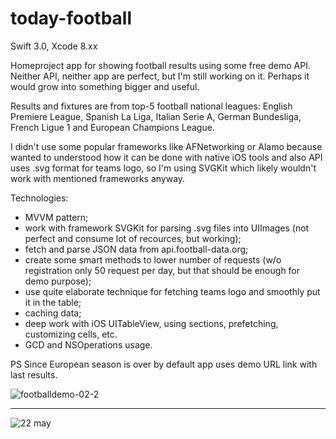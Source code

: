 # today-football
Swift 3.0, Xcode 8.xx

Homeproject app for showing football results using some free demo API. Neither API, neither app are perfect, but I'm still working on it. Perhaps it would grow into something bigger and useful.

Results and fixtures are from top-5 football national leagues: English Premiere League, Spanish La Liga, Italian Serie A, German Bundesliga, French Ligue 1 and European Champions League.

I didn't use some popular frameworks like AFNetworking or Alamo because wanted to understood how it can be done with native iOS tools and also API uses .svg format for teams logo, so I'm using SVGKit which likely wouldn't work with mentioned frameworks anyway.

Technologies:
- MVVM pattern;
- work with framework SVGKit for parsing .svg files into UIImages (not perfect and consume lot of recources, but working);
- fetch and parse JSON data from api.football-data.org;
- create some smart methods to lower number of requests (w/o registration only 50 request per day, but that should be enough for demo purpose);
- use quite elaborate technique for fetching teams logo and smoothly put it in the table;
- caching data;
- deep work with iOS UITableView, using sections, prefetching, customizing cells, etc.
- GCD and NSOperations usage.

PS Since European season is over by default app uses demo URL link with last results.

![footballdemo-02-2](https://cloud.githubusercontent.com/assets/23110283/26798273/86aa0ff4-4a38-11e7-8444-eb7e637a3422.gif)

*****

![22 may](https://cloud.githubusercontent.com/assets/23110283/26800293/740abed0-4a41-11e7-9898-40c30fe73e27.png)
